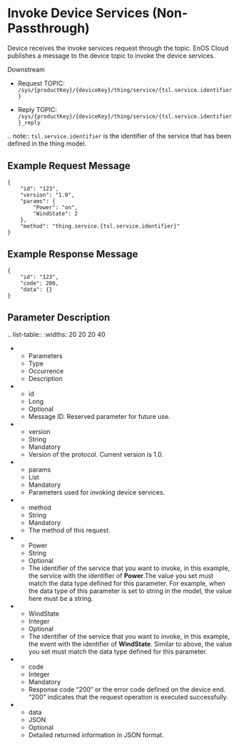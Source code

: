 # Invoke Device Services (Non-Passthrough)

Device receives the invoke services request through the topic. EnOS Cloud publishes a message to the device topic to invoke the device services.

Downstream
- Request TOPIC: `/sys/{productKey}/{deviceKey}/thing/service/{tsl.service.identifier}`

- Reply TOPIC: `/sys/{productKey}/{deviceKey}/thing/service/{tsl.service.identifier}_reply`


.. note:: `tsl.service.identifier` is the identifier of the service that has been defined in the thing model.


## Example Request Message

```
{
	"id": "123",
	"version": "1.0",
	"params": {
		"Power": "on",
		"WindState": 2
	},
	"method": "thing.service.{tsl.service.identifier}"
}

```

## Example Response Message

```
{
	"id": "123",
	"code": 200,
	"data": {}
}
```

## Parameter Description​

.. list-table::
   :widths: 20 20 20 40

   * - Parameters
     - Type​
     - Occurrence
     - Description
   * - id
     - Long
     - Optional
     - Message ID. Reserved parameter for future use.
   * - version
     - String
     - Mandatory
     - Version of the protocol. Current version is 1.0.
   * - params
     - List
     - Mandatory
     - Parameters used for invoking device services.
   * - method
     - String
     - Mandatory
     - The method of this request.
   * - Power
     - String
     - Optional
     - The identifier of the service that you want to invoke, in this example, the service with the identifier of <strong>Power</strong>.The value you set must match the data type defined for this parameter. For example, when the data type of this parameter is set to string in the model, the value here must be a string.
   * - WindState
     - Integer
     - Optional
     - The identifier of the service that you want to invoke, in this example, the event with the identifier of <strong>WindState</strong>. Similar to above, the value you set must match the data type defined for this parameter.​
   * - code
     - Integer
     - Mandatory
     - Response code &ldquo;200&rdquo; or the error code defined on the device end. &ldquo;200&rdquo; indicates that the request operation is executed successfully.
   * - data
     - JSON
     - Optional
     - Detailed returned information in JSON format.

<!--end-->
